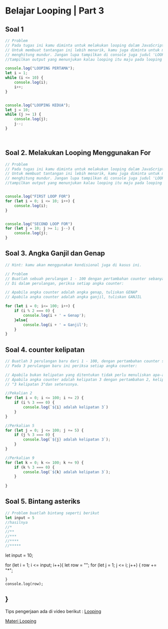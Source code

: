 # Belajar Looping | Part 3
## Soal 1

```js
// Problem
// Pada tugas ini kamu diminta untuk melakukan looping dalam JavaScript dengan menggunakan syntax while. 
// Untuk membuat tantangan ini lebih menarik, kamu juga diminta untuk membuat suatu looping yang menghitung maju dan 
// menghitung mundur. Jangan lupa tampilkan di console juga judul 'LOOPING PERTAMA' dan 'LOOPING KEDUA'.
//tampilkan output yang menunjukan kalau looping itu maju pada looping pertama dan mundur pada looping kedua

console.log("LOOPING PERTAMA");
let i = 1; 
while (i <= 10) { 
    console.log(i);
    i++;
}


console.log("LOOPING KEDUA");
let j = 10; 
while (j >= 1) { 
    console.log(j);
    j--; 
}




```
## Soal 2. Melakukan Looping Menggunakan For
```js
// Problem
// Pada tugas ini kamu diminta untuk melakukan looping dalam JavaScript dengan menggunakan syntax for. 
// Untuk membuat tantangan ini lebih menarik, kamu juga diminta untuk membuat suatu looping yang menghitung maju dan 
// menghitung mundur. Jangan lupa tampilkan di console juga judul 'LOOPING PERTAMA' dan 'LOOPING KEDUA'.
//tampilkan output yang menunjukan kalau looping itu maju pada looping pertama dan mundur pada looping kedua


console.log("FIRST LOOP FOR")
for (let i = 0; i <= 10; i++) {
    console.log(i);
}


console.log("SECOND LOOP FOR")
for (let j = 10; j >= 1; j--) {
    console.log(j);
}
```
## Soal 3. Angka Ganjil dan Genap

```js
// Hint: kamu akan menggunakan kondisional juga di kasus ini.

// Problem
// Buatlah sebuah perulangan 1 - 100 dengan pertambahan counter sebanyak 1
// Di dalam perulangan, periksa setiap angka counter:

// Apabila angka counter adalah angka genap, tuliskan GENAP
// Apabila angka counter adalah angka ganjil, tuliskan GANJIL

for (let i = 0; i<= 100; i++) {
    if (i % 2 === 0) {
        console.log(i + ' = Genap');
    }else{
        console.log(i + ' = Ganjil');
    }
}
```
## Soal 4. counter kelipatan
```js
// Buatlah 3 perulangan baru dari 1 - 100, dengan pertambahan counter sebesar 2, 5, dan 9.
// Pada 3 perulangan baru ini periksa setiap angka counter:

// Apabila bukan kelipatan yang ditentukan tidak perlu menuliskan apa-apa
// Apabila angka counter adalah kelipatan 3 dengan pertambahan 2, kelipatan 6 dengan pertambahan 5, dan kelipatan 10 dengan pertambahan 9, tuliskan:
// "3 kelipatan 3"dan seterusnya.

//Pekalian 2
for (let i = 0; i <= 100; i += 2) {
    if (i % 3 === 0) {
        console.log(`${i} adalah kelipatan 3`)
    }
}

//Perkalian 5
for (let j = 0; j <= 100; j += 5) {
    if (j % 3 === 0) {
        console.log(`${j} adalah kelipatan 3`);
    }
}

//Perkalian 9
for (let k = 0; k <= 100; k += 9) {
    if (k % 3 === 0) {
        console.log(`${k} adalah kelipatan 3`);
    }
    
}
```
## Soal 5. Bintang asteriks
```js
// Problem buatlah bintang seperti berikut
let input = 5
//hasilnya
//*
//**
//***
//****
//*****
```
let input = 10;

for (let i = 1; i <= input; i++){
    let row = "";
    for (let j = 1; j <= i; j++) {
        row += "*";
        
    }  
    console.log(row);
}
---
Tips pengerjaan ada di video berikut :
[Looping](https://youtu.be/kyobpgoqx2c)

[Materi Looping](../../study-materials/part5.md)
